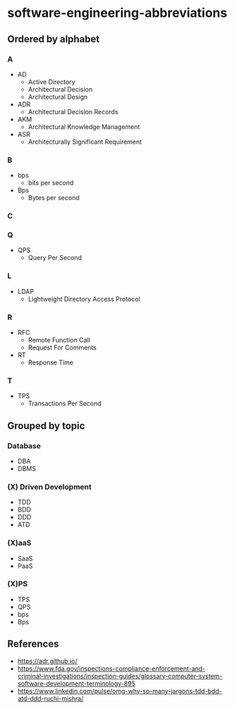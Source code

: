 # software-engineering-abbreviations

## Ordered by alphabet
### A
- AD
   - Active Directory
   - Architectural Decision
   - Architectural Design
- ADR 
   - Architectural Decision Records
- AKM
   - Architectural Knowledge Management
- ASR
   - Architecturally Significant Requirement

### B
- bps
   - bits per second
- Bps
   - Bytes per second

### C
### Q
- QPS
   - Query Per Second

### L
- LDAP 
   - Lightweight Directory Access Protocol

### R
- RFC
   - Remote Function Call
   - Request For Comments
- RT
   - Response Time

### T
- TPS
   - Transactions Per Second 

## Grouped by topic
### Database
- DBA
- DBMS

### (X) Driven Development
- TDD
- BDD
- DDD
- ATD

### (X)aaS
- SaaS
- PaaS

### (X)PS
- TPS
- QPS
- bps
- Bps

## References
- https://adr.github.io/
- https://www.fda.gov/inspections-compliance-enforcement-and-criminal-investigations/inspection-guides/glossary-computer-system-software-development-terminology-895
- https://www.linkedin.com/pulse/omg-why-so-many-jargons-tdd-bdd-atd-ddd-ruchi-mishra/
